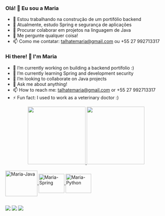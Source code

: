 ### Olá! 👋 Eu sou a Maria
- 🔭 Estou trabalhando na construção de um portifólio backend
- 🌱 Atualmente, estudo Spring e segurança de aplicações
- 👯 Procurar colaborar em projetos na linguagem de Java
- 💬 Me pergunte qualquer coisa!
- 📫 Como me contatar: talhatemaria@gmail.com ou +55 27 992713317

### Hi there! 👋 I'm Maria
- 🔭 I’m currently working on building a backend portifolio :)
- 🌱 I’m currently learning Spring and development security
- 👯 I’m looking to collaborate on Java projects
- 💬 Ask me about anything!
- 📫 How to reach me: talhatemaria@gmail.com or +55 27 992713317
- ⚡ Fun fact: I used to work as a veterinary doctor :)


<div align="center">
  <a href="https://github.com/mariatalhate">
  <img height="180em" src="https://github-readme-stats.vercel.app/api?username=mariatalhate&show_icons=true&theme=aura&include_all_commits=true&count_private=true"/>
  <img height="180em" src="https://github-readme-stats.vercel.app/api/top-langs/?username=mariatalhate&layout=compact&langs_count=7&theme=aura"/>
</div>

<div style="display: inline_block"><br>
<img align="center" alt=" Maria-Java" height="80" width="100" src="https://cdn.jsdelivr.net/gh/devicons/devicon/icons/java/java-original.svg"/>
<img align="center" alt=" Maria-Spring" height="60" width="80" src="https://cdn.jsdelivr.net/gh/devicons/devicon/icons/spring/spring-original.svg"/>
<img align="center" alt=" Maria-Python" height="60" width="80" src="https://cdn.jsdelivr.net/gh/devicons/devicon/icons/python/python-original.svg"/>
</div>

##

<div>
<a href="https://www.linkedin.com/in/mariatalhate/" target="_blank"><img src="https://img.shields.io/badge/LinkedIn-0077B5?style=for-the-badge&logo=linkedin&logoColor=white" target="_blank"></a>
<a href="https://wa.me/5527992713317" target="_blank"><img src="https://img.shields.io/badge/WhatsApp-25D366?style=for-the-badge&logo=whatsapp&logoColor=white" target="_blank"></a>
<a href="https://www.instagram.com/mariatalhate/" target="_blank"><img src="https://img.shields.io/badge/Instagram-E4405F?style=for-the-badge&logo=instagram&logoColor=white"></a>
</div>
